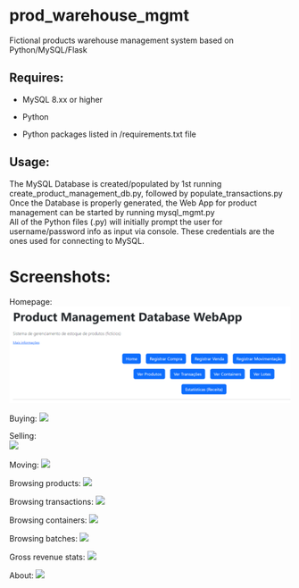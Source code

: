 # prod_warehouse_mgmt
Fictional products warehouse management system based on Python/MySQL/Flask  


## Requires:  

- MySQL 8.xx or higher  

- Python  

-  Python packages listed in /requirements.txt file  


## Usage:  

The MySQL Database is created/populated by 1st running create_product_management_db.py, followed by populate_transactions.py  
Once the Database is properly generated, the Web App for product management can be started by running mysql_mgmt.py  
All of the Python files (.py) will initially prompt the user for username/password info as input via console.
These credentials are the ones used for connecting to MySQL.


# Screenshots:  
  
Homepage:
![](https://github.com/fariastulioa/prod_warehouse_mgmt/blob/main/screenshots/print00.PNG)  
  
    
Buying:
![](https://github.com/fariastulioa/prod_warehouse_mgmt/tree/main/screenshots/print01_compra.PNG)  
 
   
Selling:  
![](https://github.com/fariastulioa/prod_warehouse_mgmt/tree/main/screenshots/print02_venda.PNG)  
   
   
Moving:
![](https://github.com/fariastulioa/prod_warehouse_mgmt/tree/main/screenshots/print03_mov.PNG)  
  
    
Browsing products:
![](https://github.com/fariastulioa/prod_warehouse_mgmt/tree/main/screenshots/print04_prods.PNG)  
 
   
Browsing transactions:
![](https://github.com/fariastulioa/prod_warehouse_mgmt/tree/main/screenshots/print05_trans.PNG)  
   
   
Browsing containers:
![](https://github.com/fariastulioa/prod_warehouse_mgmt/tree/main/screenshots/print06_cont.PNG)
  
    
Browsing batches:
![](https://github.com/fariastulioa/prod_warehouse_mgmt/tree/main/screenshots/print07_lotes.PNG) 
 
   
Gross revenue stats:
![](https://github.com/fariastulioa/prod_warehouse_mgmt/tree/main/screenshots/print08_stats.PNG)  


About:
![](https://github.com/fariastulioa/prod_warehouse_mgmt/tree/main/screenshots/print09_about.PNG)
